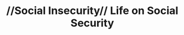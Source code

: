 ---
pid: PT348
title: "//Social Insecurity// Life on Social Security"
location_transcription: Penn Treaty Park
zipcode: '19125'
outside_phl: 
neighborhood: Fishtown,Kensington
age: '61'
age_range: 60-69
instagram: 
image_file_name: PT_348.jpg
proposal_transcription: "$?"
topic: Social Justice
topic_summary: '0'
type: 2D,Mural,Sculpture Statue,Other No Form
keywords_other: 
credit: Rafael Aponte
image_labels: 
twitter: 
facebook: 
permalink: "/monuments/pt348/"
layout: item-page
---